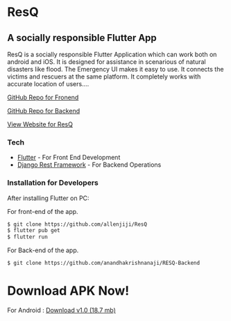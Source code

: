 # ResQ
## A socially responsible Flutter App


ResQ is a socially responsible Flutter Application which can work both on android and iOS.
It is designed for assistance in scenarious of natural disasters like flood.
The Emergency UI makes it easy to use.
It connects the victims and rescuers at the same platform.
It completely works with accurate location of users....


[GitHub Repo for Fronend](https://github.com/allenjiji/ResQ/)




[GitHub Repo for Backend](https://github.com/anandhakrishnanaji/RESQ-Backend/)





[View Website for ResQ](https://allenjiji.github.io/ResQ/)



### Tech



* [Flutter] - For Front End Development
* [Django Rest Framework] - For Backend Operations

### Installation for Developers


After installing Flutter on PC:

For front-end of the app.
```sh
$ git clone https://github.com/allenjiji/ResQ
$ flutter pub get
$ flutter run
```

For Back-end of the app.
```sh
$ git clone https://github.com/anandhakrishnanaji/RESQ-Backend
```
<!-- [![N|Solid](https://allenjiji.github.io/ResQ/download.png)](https://allenjiji.github.io/ResQ/ResQ.apk) -->



# Download APK Now!

For Android : [Download v1.0 (18.7 mb)](https://github.com/allenjiji/ResQ/releases/download/v1.0/ResQ.apk)


   [git-repo-url]: <https://github.com/joemccann/dillinger.git>
   [Django Rest Framework]: <https://www.django-rest-framework.org/>
   [Flutter]: <https://flutter.dev/>
 